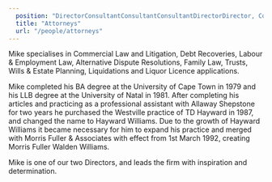 ```yaml
---
  position: "DirectorConsultantConsultantConsultantDirectorDirector, Conveyancer and NotaryAttorneyArticled ClerkArticled ClerkArticled ClerkArticled ClerkArticled ClerkArticled ClerkArticled Clerk"
  title: "Attorneys"
  url: "/people/attorneys"
---
```


Mike specialises in Commercial Law and Litigation, Debt Recoveries, Labour & Employment Law, Alternative Dispute Resolutions, Family Law, Trusts, Wills & Estate Planning, Liquidations and Liquor Licence applications. 
<!--more-->
Mike completed his BA degree at the University of Cape Town in 1979 and his LLB degree at the University of Natal in 1981\. After completing his articles and practicing as a professional assistant with Allaway Shepstone for two years he purchased the Westville practice of TD Hayward in 1987, and changed the name to Hayward Williams. Due to the growth of Hayward Williams it became necessary for him to expand his practice and merged with Morris Fuller & Associates with effect from 1st March 1992, creating Morris Fuller Walden Williams.

Mike is one of our two Directors, and leads the firm with inspiration and determination.